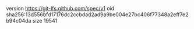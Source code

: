 version https://git-lfs.github.com/spec/v1
oid sha256:13d556bfd17176dc2ccbdad2ad9a9be004e27bc406f77348a2eff7e2b94c04da
size 19541
